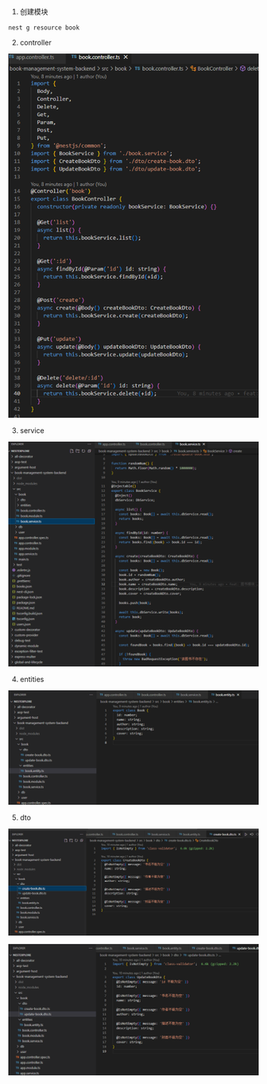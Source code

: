 1. 创建模块

```
nest g resource book
```

2.  controller

![image-20250921141225454](image-20250921141225454.png)

3. service

![image-20250921141244067](image-20250921141244067.png)

4. entities

![image-20250921141320085](image-20250921141320085.png)

5. dto

![image-20250921141335843](image-20250921141335843.png)

![image-20250921141345206](image-20250921141345206.png)